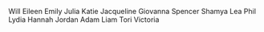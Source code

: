 
Will
Eileen
Emily
Julia
Katie
Jacqueline
Giovanna
Spencer
Shamya
Lea 
Phil
Lydia
Hannah 
Jordan
Adam 
Liam
Tori
Victoria
